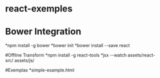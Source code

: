# react-exemples

# Bower Integration
*npm install -g bower
*bower init
*bower install --save react


#Offline Transform
*npm install -g react-tools
*jsx --watch assets/react-src/ assets/js/



#Exemplas
*simple-example.html